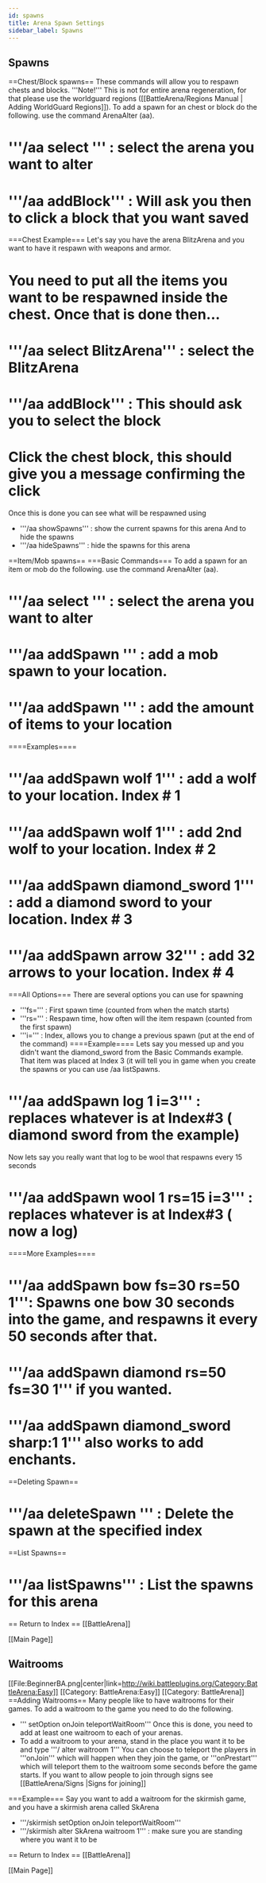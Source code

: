 ```yaml
---
id: spawns
title: Arena Spawn Settings
sidebar_label: Spawns
---
```


## Spawns

==Chest/Block spawns==
These commands will allow you to respawn chests and blocks. '''Note!''' This is not for entire arena regeneration, for that please use the worldguard regions ([[BattleArena/Regions Manual | Adding WorldGuard Regions]]). To add a spawn for an chest or block do the following. use the command ArenaAlter (aa).
# '''/aa select <arena>''' : select the arena you want to alter
# '''/aa addBlock''' : Will ask you then to click a block that you want saved

===Chest Example===
Let's say you have the arena BlitzArena and you want to have it respawn with weapons and armor.
# You need to put all the items you want to be respawned inside the chest. Once that is done then...
# '''/aa select BlitzArena''' : select the BlitzArena
# '''/aa addBlock''' : This should ask you to select the block
# Click the chest block, this should give you a message confirming the click
Once this is done you can see what will be respawned using
* '''/aa showSpawns''' : show the current spawns for this arena
And to hide the spawns
* '''/aa hideSpawns''' : hide the spawns for this arena

==Item/Mob spawns==
===Basic Commands===
To add a spawn for an item or mob do the following. use the command ArenaAlter (aa).
# '''/aa select <arena>''' : select the arena you want to alter
# '''/aa addSpawn <mob> <amount>''' : add a mob spawn to your location.
# '''/aa addSpawn <item> <amount>''' : add the amount of items to your location
====Examples====
# '''/aa addSpawn wolf 1''' : add a wolf to your location. Index # 1
# '''/aa addSpawn wolf 1''' : add 2nd wolf to your location. Index # 2
# '''/aa addSpawn diamond_sword 1''' : add a diamond sword to your location. Index # 3
# '''/aa addSpawn arrow 32''' : add 32 arrows to your location. Index # 4

===All Options===
There are several options you can use for spawning
* '''fs=<seconds>''' : First spawn time (counted from when the match starts)
* '''rs=<seconds>''' : Respawn time, how often will the item respawn (counted from the first spawn)
* '''i=<index>''' : Index, allows you to change a previous spawn (put at the end of the command)
====Example====
Lets say you messed up and you didn't want the diamond_sword from the Basic Commands example. That item was placed at Index 3 (it will tell you in game when you create the spawns or you can use /aa listSpawns.
# '''/aa addSpawn log 1 i=3''' : replaces whatever is at Index#3 ( diamond sword from the example)
Now lets say you really want that log to be wool that respawns every 15 seconds
# '''/aa addSpawn wool 1 rs=15 i=3''' : replaces whatever is at Index#3 ( now a log)
====More Examples====
# '''/aa addSpawn bow fs=30 rs=50 1''': Spawns one bow 30 seconds into the game, and respawns it every 50 seconds after that.
# '''/aa addSpawn diamond rs=50 fs=30 1''' if you wanted.
# '''/aa addSpawn diamond_sword sharp:1 1''' also works to add enchants.

==Deleting Spawn==
# '''/aa deleteSpawn <index>''' : Delete the spawn at the specified index

==List Spawns==
# '''/aa listSpawns''' : List the spawns for this arena

== Return to Index ==
[[BattleArena]]

[[Main Page]]

## Waitrooms

[[File:BeginnerBA.png|center|link=http://wiki.battleplugins.org/Category:BattleArena:Easy]]
[[Category: BattleArena:Easy]]
[[Category: BattleArena]]
==Adding Waitrooms==
Many people like to have waitrooms for their games. To add a waitroom to the game you need to do the following.
* '''<game> setOption onJoin teleportWaitRoom'''
Once this is done, you need to add at least one waitroom to each of your arenas.
* To add a waitroom to your arena, stand in the place you want it to be and type '''/<game> alter <arena name> waitroom 1'''
You can choose to teleport the players in '''onJoin''' which will happen when they join the game, or '''onPrestart''' which will teleport them to the waitroom some seconds before the game starts. If you want to allow people to join through signs see [[BattleArena/Signs |Signs for joining]]

===Example===
Say you want to add a waitroom for the skirmish game, and you have a skirmish arena called SkArena
* '''/skirmish setOption onJoin teleportWaitRoom'''
* '''/skirmish alter SkArena waitroom 1''' : make sure you are standing where you want it to be

== Return to Index ==
[[BattleArena]]

[[Main Page]]

